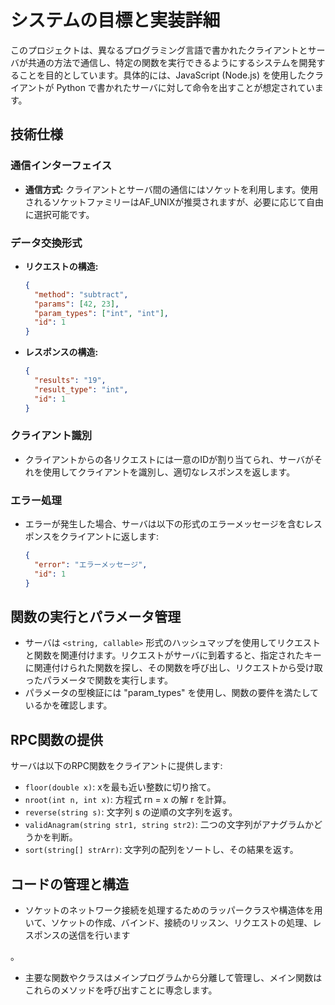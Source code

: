 # システムの目標と実装詳細

このプロジェクトは、異なるプログラミング言語で書かれたクライアントとサーバが共通の方法で通信し、特定の関数を実行できるようにするシステムを開発することを目的としています。具体的には、JavaScript (Node.js) を使用したクライアントが Python で書かれたサーバに対して命令を出すことが想定されています。

## 技術仕様

### 通信インターフェイス
- **通信方式:** クライアントとサーバ間の通信にはソケットを利用します。使用されるソケットファミリーはAF_UNIXが推奨されますが、必要に応じて自由に選択可能です。

### データ交換形式
- **リクエストの構造:**
  ```json
  {
    "method": "subtract",
    "params": [42, 23],
    "param_types": ["int", "int"],
    "id": 1
  }
  ```
- **レスポンスの構造:**
  ```json
  {
    "results": "19",
    "result_type": "int",
    "id": 1
  }
  ```

### クライアント識別
- クライアントからの各リクエストには一意のIDが割り当てられ、サーバがそれを使用してクライアントを識別し、適切なレスポンスを返します。

### エラー処理
- エラーが発生した場合、サーバは以下の形式のエラーメッセージを含むレスポンスをクライアントに返します:
  ```json
  {
    "error": "エラーメッセージ",
    "id": 1
  }
  ```

## 関数の実行とパラメータ管理
- サーバは `<string, callable>` 形式のハッシュマップを使用してリクエストと関数を関連付けます。リクエストがサーバに到着すると、指定されたキーに関連付けられた関数を探し、その関数を呼び出し、リクエストから受け取ったパラメータで関数を実行します。
- パラメータの型検証には "param_types" を使用し、関数の要件を満たしているかを確認します。

## RPC関数の提供
サーバは以下のRPC関数をクライアントに提供します:
- `floor(double x)`: xを最も近い整数に切り捨て。
- `nroot(int n, int x)`: 方程式 rn = x の解 r を計算。
- `reverse(string s)`: 文字列 s の逆順の文字列を返す。
- `validAnagram(string str1, string str2)`: 二つの文字列がアナグラムかどうかを判断。
- `sort(string[] strArr)`: 文字列の配列をソートし、その結果を返す。

## コードの管理と構造
- ソケットのネットワーク接続を処理するためのラッパークラスや構造体を用いて、ソケットの作成、バインド、接続のリッスン、リクエストの処理、レスポンスの送信を行います

。
- 主要な関数やクラスはメインプログラムから分離して管理し、メイン関数はこれらのメソッドを呼び出すことに専念します。
